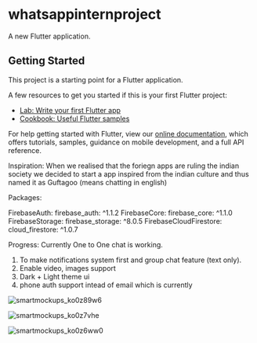 # whatsappinternproject

A new Flutter application.

## Getting Started

This project is a starting point for a Flutter application.

A few resources to get you started if this is your first Flutter project:

- [Lab: Write your first Flutter app](https://flutter.dev/docs/get-started/codelab)
- [Cookbook: Useful Flutter samples](https://flutter.dev/docs/cookbook)

For help getting started with Flutter, view our
[online documentation](https://flutter.dev/docs), which offers tutorials,
samples, guidance on mobile development, and a full API reference.

Inspiration:
When we realised that the foriegn apps are ruling the indian society we decided to start a app inspired from the indian culture and thus named it as Guftagoo (means chatting in english)

Packages:

FirebaseAuth: firebase_auth: ^1.1.2
FirebaseCore: firebase_core: ^1.1.0
FirebaseStorage: firebase_storage: ^8.0.5
FirebaseCloudFirestore: cloud_firestore: ^1.0.7

Progress:
Currently One to One chat is working. 

1) To make notifications system first and group chat feature (text only).
2) Enable video, images support
3) Dark + Light theme ui
4) phone auth support intead of email which is currently

![smartmockups_ko0z89w6](https://user-images.githubusercontent.com/69312564/116348071-04965600-a80b-11eb-8546-a4ceedddfdf3.jpg)


![smartmockups_ko0z7vhe](https://user-images.githubusercontent.com/69312564/116348078-06f8b000-a80b-11eb-8919-bca3b0fae83b.jpg)


![smartmockups_ko0z6ww0](https://user-images.githubusercontent.com/69312564/116348084-08c27380-a80b-11eb-8f94-b144e49b65dd.jpg)

